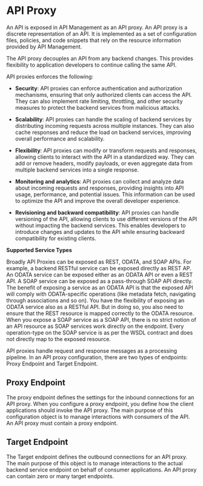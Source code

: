 <!-- loio8962643388fc4df6b7a165baa14475d9 -->

# API Proxy

An API is exposed in API Management as an API proxy. An API proxy is a discrete representation of an API. It is implemented as a set of configuration files, policies, and code snippets that rely on the resource information provided by API Management.

The API proxy decouples an API from any backend changes. This provides flexibility to application developers to continue calling the same API.

API proxies enforces the following:

-   **Security**: API proxies can enforce authentication and authorization mechanisms, ensuring that only authorized clients can access the API. They can also implement rate limiting, throttling, and other security measures to protect the backend services from malicious attacks.

-   **Scalability**: API proxies can handle the scaling of backend services by distributing incoming requests across multiple instances. They can also cache responses and reduce the load on backend services, improving overall performance and scalability.

-   **Flexibility**: API proxies can modify or transform requests and responses, allowing clients to interact with the API in a standardized way. They can add or remove headers, modify payloads, or even aggregate data from multiple backend services into a single response.

-   **Monitoring and analytics**: API proxies can collect and analyze data about incoming requests and responses, providing insights into API usage, performance, and potential issues. This information can be used to optimize the API and improve the overall developer experience.

-   **Revisioning and backward compatibility**: API proxies can handle versioning of the API, allowing clients to use different versions of the API without impacting the backend services. This enables developers to introduce changes and updates to the API while ensuring backward compatibility for existing clients.


**Supported Service Types** 

Broadly API Proxies can be exposed as REST, ODATA, and SOAP APIs. For example, a backend RESTful service can be exposed directly as REST AP. An ODATA service can be exposed either as an ODATA API or even a REST API. A SOAP service can be exposed as a pass-through SOAP API directly. The benefit of exposing a service as an ODATA API is that the exposed API will comply with ODATA-specific operations \(like metadata fetch, navigating through associations and so on\). You have the flexibility of exposing an ODATA service also as a RESTful API. But in doing so, you also need to ensure that the REST resource is mapped correctly to the ODATA resource. When you expose a SOAP service as a SOAP API, there is no strict notion of an API resource as SOAP services work directly on the endpoint. Every operation-type on the SOAP service is as per the WSDL contract and does not directly map to the exposed resource.

API proxies handle request and response messages as a processing pipeline. In an API proxy configuration, there are two types of endpoints: Proxy Endpoint and Target Endpoint.



## Proxy Endpoint

The proxy endpoint defines the settings for the inbound connections for an API proxy. When you configure a proxy endpoint, you define how the client applications should invoke the API proxy. The main purpose of this configuration object is to manage interactions with consumers of the API. An API proxy must contain a proxy endpoint.



## Target Endpoint

The Target endpoint defines the outbound connections for an API proxy. The main purpose of this object is to manage interactions to the actual backend service endpoint on behalf of consumer applications. An API proxy can contain zero or many target endpoints.

